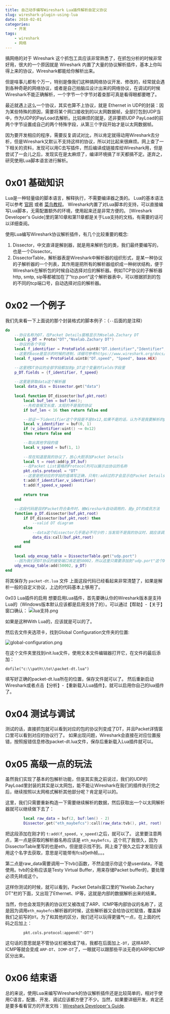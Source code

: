```yaml
---
title: 自己动手编写Wireshark Lua插件解析自定义协议
slug: wireshark-plugin-using-lua
date: 2018-02-01
categories:
    - 开发
tags:
    - wireshark
    - 网络
---
```


搞网络的对于 Wireshark 这个抓包工具应该非常熟悉了，在抓包分析的时候非常好用，很大的一个原因就是 Wireshark 内置了大量的协议解析插件，基本上你叫得上来的协议，Wireshark都能给你解析出来。

但是啥事儿都有个万一，特别是像我们这种搞网络协议开发、修改的，经常就会遇到各种奇葩的网络协议，或者是自己拍脑瓜设计出来的网络协议，在调试的时候Wireshark不能正确解析，一个字节一个字节对着查那可真是看得眼都要瞎了。

<!--more-->

最近就遇上这么一个协议，其实也算不上协议，就是 Ethernet in UDP的封装：因为某些特殊的原因，需要将某个网口接收到的以太网数据帧，全部打包到UDP当中，作为UDP的PayLoad去解析。比较麻烦的就是，还非要把UDP PayLoad的前两个字节设置成自己的两个特殊字段，从第三个字段开始才是以太网数据帧。

因为要开发相应的程序，需要反复调试对比，所以肯定就得动用Wireshark去分析，但是Wireshark又默认不支持这样的协议，所以对比起来很麻烦。网上查了一下相关的资料，发现可以用C去写插件，然后编译成链接库给Wireshark用，但是尝试了一会儿之后，发现实在是太麻烦了，编译环境搞了半天都搞不定。遂弃之，研究使用Lua脚本语言进行解析。


# 0x01 基础知识

Lua是一种轻量级的脚本语言，解释执行，不需要编译器之类的。 Lua的基本语法可以参考 [官网](http://www.lua.org/start.html) 或者 [菜鸟教程](http://www.runoob.com/lua/lua-tutorial.html)。
Wireshark内置了对Lua脚本的支持，可以直接编写Lua脚本，无需配置额外的环境，使用起来还是非常方便的。 [Wireshark Developer's Guide]里的第10章和第11章都是关于Lua支持的文档，有需要的话可以详细查阅。

使用Lua编写Wireshark协议解析插件，有几个比较重要的概念:
1. Dissector，中文直译是解剖器，就是用来解析包的类，我们最终要编写的，也是一个Dissector。
2. DissectorTable，解析器表是Wireshark中解析器的组织形式，是某一种协议的子解析器的一个列表，其作用是把所有的解析器组织成一种树状结构，便于Wireshark在解析包的时候自动选择对应的解析器。例如TCP协议的子解析器 http, smtp, sip等都被加在了"tcp.port"这个解析器表中，可以根据抓到的包的不同的tcp端口号，自动选择对应的解析器。


# 0x02 一个例子
我们先来看一下上面说的那个封装格式的脚本例子：（`--`后面的是注释）
```lua
do
    --协议名称为DT，在Packet Details窗格显示为Nselab.Zachary DT
    local p_DT = Proto("DT","Nselab.Zachary DT")
    --协议的各个字段
    local f_identifier = ProtoField.uint8("DT.identifier","Identifier", base.HEX)
    --这里的base是显示的时候的进制，详细可参考https://www.wireshark.org/docs/wsdg_html_chunked/lua_module_Proto.html#lua_class_ProtoField
    local f_speed = ProtoField.uint8("DT.speed", "Speed", base.HEX)

    --这里把DT协议的全部字段都加到p_DT这个变量的fields字段里
    p_DT.fields = {f_identifier, f_speed}
    
    --这里是获取data这个解析器
    local data_dis = Dissector.get("data")
    
    local function DT_dissector(buf,pkt,root)
        local buf_len = buf:len();
        --先检查报文长度，太短的不是我的协议
        if buf_len < 16 then return false end

        --验证一下identifier这个字段是不是0x12,如果不是的话，认为不是我要解析的packet
        local v_identifier = buf(0, 1)
        if (v_identifier:uint() ~= 0x12)
        then return false end

        --取出其他字段的值
        local v_speed = buf(1, 1)
        
        --现在知道是我的协议了，放心大胆添加Packet Details
        local t = root:add(p_DT,buf)
        --在Packet List窗格的Protocol列可以展示出协议的名称
        pkt.cols.protocol = "DT"
        --这里是把对应的字段的值填写正确，只有t:add过的才会显示在Packet Details信息里. 所以在之前定义fields的时候要把所有可能出现的都写上，但是实际解析的时候，如果某些字段没出现，就不要在这里add
        t:add(f_identifier,v_identifier)
        t:add(f_speed,v_speed)
        
        return true
    end
    
    --这段代码是目的Packet符合条件时，被Wireshark自动调用的，是p_DT的成员方法
    function p_DT.dissector(buf,pkt,root) 
        if DT_dissector(buf,pkt,root) then
            --valid DT diagram
        else
            --data这个dissector几乎是必不可少的；当发现不是我的协议时，就应该调用data
            data_dis:call(buf,pkt,root)
        end
    end
    
    local udp_encap_table = DissectorTable.get("udp.port")
    --因为我们的DT协议的接受端口肯定是50002，所以这里只需要添加到"udp.port"这个DissectorTable里，并且指定值为50002即可。
    udp_encap_table:add(50002, p_DT)
end
```

将其保存为 `packet-dt.lua` 文件
上面这段代码已经看起来非常清楚了，如果是解析一般的自定义协议，上边的代码基本上够用了。

0x03 Lua插件的启用
想要启用Lua插件，首先要确认你的Wireshark版本是支持Lua的（Windows版本默认应该都是启用支持了的）。可以通过【帮助】-【关于】窗口确认：
![lua支持.png][1]

如果是这种With Lua的，应该就是可以的了。

然后去文件夹选项卡，找到Global Configuration文件夹的位置:

![global-configuration.png][2]

在这个文件夹里找到init.lua文件，使用文本文件编辑器打开它，在文件的最后添加：
```
dofile("c:\\path\\to\\packet-dt.lua")
```
填写好正确的packet-dt.lua所在的位置，保存文件就可以了。
然后重新启动Wireshark或者点击【分析】-【重新载入Lua插件】，就可以启用你自己的lua插件了。

# 0x04 测试与调试

测试的话，直接抓包就可以看到对应的包的协议列变成了DT，并且Packet详情窗口里可以看到对应的协议行了。
如果出现问题，Wireshark会直接在对应位置报错，按照报错信息修改packet-dt.lua文件，保存后重新载入Lua插件就可以。

# 0x05 高级一点的玩法
虽然我们实现了基本的包解析功能，但是其实我之前说过，我们的UDP的PayLoad里封装的其实是以太网包，能不能让Wireshark在我们的插件执行完之后，继续按照以太网格式解析其他部分呢？肯定是可以的。

这里，我们只需要重新构造一下需要继续解析的数据，然后获取出一个以太网解析器就可以继续做下去了：
```lua
        local raw_data = buf(2, buf:len() - 2)
        Dissector.get("eth_maybefcs"):call(raw_data:tvb(), pkt, root)
```

把这段添加在刚才的 `t:add(f_speed, v_speed)`之后，就可以了。
这里要注意两点，第一点是获取的解析器名称应该是 `eth_maybefcs`，这个坑了我很久，因为DissectorTable里写的也是eth，但是提示找不到。网上查了很久之后才发现应该用这个名字去获取，意思是可能带有fcs的eth帧。。。

第二点是raw_data需要调用一下tvb()函数，不然会提示你这个是userdata，不能使用。tvb的全称应该是Testy Virtual Buffer，用来存储Packet buffer的，要处理必须先转成这个。

这样你测试的时候，就可以看到，Packet Details窗口里的"Nselab.Zachary DT"栏的下面，又出现了Ethernet、IP等，这就是内部的数据解析出来的结果。

当然，你也会发现列表的协议栏又被改成了ARP、ICMP等内部协议的名称了，这是因为调用`eth_maybefcs`解析器的时候，这些解析器又会给协议栏赋值，覆盖掉我们之前写的`DT`。为了和其他的区分，我们还可以玩得更骚气一点，在上面的代码之后加上：
```
        pkt.cols.protocol:append("-DT")
```
这句话的意思就是不管协议栏被改成了啥，我都在后面加上`-DT`，这样ARP、ICMP等就会变成 `ARP-DT`、`ICMP-DT`了，一眼就可以跟那些平淡无奇的ARP和ICMP区分出来。


# 0x06 结束语
总的来说，使用Lua来编写Wireshark的协议解析插件还是比较简单的，相对于使用C语言，配置、开发、调试应该都方便了不少。当然，如果要详细开发，肯定还是要多看看官方的开发文档：[Wireshark Developer's Guide](https://www.wireshark.org/docs/wsdg_html_chunked/).

  [1]: https://www.zacharyjia.me/usr/uploads/2018/02/3733043128.png
  [2]: https://www.zacharyjia.me/usr/uploads/2018/02/569570693.png
